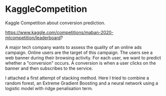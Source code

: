 # KaggleCompetition
Kaggle Competition about conversion prediction.

https://www.kaggle.com/competitions/maban-2020-mlcompetition/leaderboard?

A major tech company wants to assess the quality of an online ads campaign. 
Online users are the target of this campaign. The users see a web banner during their browsing activity. 
For each user, we want to predict whether a "conversion" occurs. A conversion is when a user clicks on the banner and then subscribes to the service.

I attached a first attempt of stacking method. Here I tried to combine a random forest, an Extreme Gradient Boosting and a neural network using a logistic model with ridge penalisation term.
